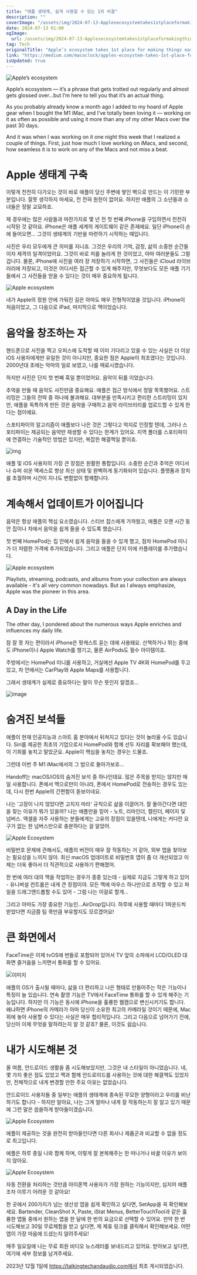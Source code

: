 ```yaml
---
title: "애플 생태계, 쉽게 사용할 수 있는 1위 비결"
description: ""
coverImage: "/assets/img/2024-07-13-Applesecosystemtakes1stplaceformakingthingseasy_0.png"
date: 2024-07-13 01:00
ogImage:
  url: /assets/img/2024-07-13-Applesecosystemtakes1stplaceformakingthingseasy_0.png
tag: Tech
originalTitle: "Apple’s ecosystem takes 1st place for making things easy"
link: "https://medium.com/macoclock/apples-ecosystem-takes-1st-place-for-making-things-easy-eb329ed3050a"
isUpdated: true
---
```


![Apple’s ecosystem](/assets/img/2024-07-13-Applesecosystemtakes1stplaceformakingthingseasy_0.png)

Apple’s ecosystem — it’s a phrase that gets trotted out regularly and almost gets glossed over…but I’m here to tell you that it’s an actual thing.

As you probably already know a month ago I added to my hoard of Apple gear when I bought the M1 iMac, and I’ve totally been loving it — working on it as often as possible and using it more than any of my other Macs over the past 30 days.

And it was when I was working on it one night this week that I realized a couple of things. First, just how much I love working on iMacs, and second, how seamless it is to work on any of the Macs and not miss a beat.

<!-- cozy-coder - 수평 -->

<ins class="adsbygoogle"
     style="display:block"
     data-ad-client="ca-pub-4877378276818686"
     data-ad-slot="1107185301"
     data-ad-format="auto"
     data-full-width-responsive="true"></ins>

<script>
     (adsbygoogle = window.adsbygoogle || []).push({});
</script>

# Apple 생태계 구축

이렇게 천천히 다가오는 것이 바로 애플이 당신 주변에 쌓인 벽으로 만드는 이 기민한 부분입니다. 잘못 생각하지 마세요, 전 전혀 원한이 없어요. 하지만 애플의 그 소년들과 소녀들은 정말 교묘하죠.

제 경우에는 많은 사람들과 마찬가지로 몇 년 전 첫 번째 iPhone을 구입하면서 천천히 시작된 것 같아요. iPhone은 애플 세계의 게이트웨이 같은 존재에요. 일단 iPhone이 손에 들어오면… 그것이 생태계의 기반을 마련하기 시작하는 때입니다.

사진은 우리 모두에게 큰 의미를 지니죠. 그것은 우리의 기억, 감정, 삶의 소중한 순간들이자 제격의 일격이었어요. 그것이 바로 저를 놀라게 한 것이었고, 아마 여러분들도 그럴 겁니다. 물론, iPhone에 사진을 여러 장 저장하기 시작하면, 그 사진들은 iCloud 라이브러리에 저장되고, 이것은 어디서든 접근할 수 있게 해주지만, 무엇보다도 모든 애플 기기들에서 그 사진들을 얻을 수 있다는 것이 매우 중요하게 됩니다.

<!-- cozy-coder - 수평 -->

<ins class="adsbygoogle"
     style="display:block"
     data-ad-client="ca-pub-4877378276818686"
     data-ad-slot="1107185301"
     data-ad-format="auto"
     data-full-width-responsive="true"></ins>

<script>
     (adsbygoogle = window.adsbygoogle || []).push({});
</script>

![Apple ecosystem](/assets/img/2024-07-13-Applesecosystemtakes1stplaceformakingthingseasy_1.png)

내가 Apple의 정원 안에 가둬진 길은 아마도 매우 전형적이었을 것입니다. iPhone이 처음이었고, 그 다음으로 iPad, 마지막으로 맥이었습니다.

# 음악을 창조하는 자

핸드폰으로 사진을 찍고 오피스에 도착할 때 이미 기다리고 있을 수 있는 사실은 더 이상 iOS 사용자에게만 유일한 것이 아니지만, 중요한 점은 Apple이 최초였다는 것입니다. 2000년대 초에는 악마의 일로 보였고, 나를 매료시켰습니다.

<!-- cozy-coder - 수평 -->

<ins class="adsbygoogle"
     style="display:block"
     data-ad-client="ca-pub-4877378276818686"
     data-ad-slot="1107185301"
     data-ad-format="auto"
     data-full-width-responsive="true"></ins>

<script>
     (adsbygoogle = window.adsbygoogle || []).push({});
</script>

하지만 사진은 단지 첫 번째 훅일 뿐이었어요. 음악이 뒤를 이었습니다.

추억을 만들 때 음악도 사진만큼 중요해요. 애플은 접근 방식에서 정말 똑똑했어요. 스트리밍은 그들의 전략 중 하나에 불과해요. 대부분을 만족시키고 편리한 스트리밍이 있지만, 애플을 독특하게 만든 것은 음악을 구매하고 음악 라이브러리를 업로드할 수 있게 한다는 점이에요.

스포티파이의 알고리즘이 애플보다 나은 것은 그렇다고 억지로 인정할 텐데, 그러나 스포티파이는 제공되는 음악만 재생할 수 있다는 한계가 있어요. 지역 폴더를 스포티파이에 연결하는 기술적인 방법은 있지만, 복잡한 해결책일 뿐이죠.

![img](/assets/img/2024-07-13-Applesecosystemtakes1stplaceformakingthingseasy_2.png)

<!-- cozy-coder - 수평 -->

<ins class="adsbygoogle"
     style="display:block"
     data-ad-client="ca-pub-4877378276818686"
     data-ad-slot="1107185301"
     data-ad-format="auto"
     data-full-width-responsive="true"></ins>

<script>
     (adsbygoogle = window.adsbygoogle || []).push({});
</script>

애플 및 iOS 사용자의 가장 큰 장점은 원활한 통합입니다. 소중한 순간과 추억은 어디서나 슈퍼 쉬운 액세스로 항상 최신 상태 및 완벽하게 동기화되어 있습니다. 플랫폼과 장치를 초월하며 시간이 지나도 변함없이 함께합니다.

# 계속해서 업데이트가 이어집니다

음악은 항상 애플의 핵심 요소였습니다. 스티브 잡스에게 가까웠고, 애플은 오랜 시간 동안 집이나 차에서 음악을 쉽게 들을 수 있도록 했습니다.

첫 번째 HomePod는 집 안에서 쉽게 음악을 들을 수 있게 했고, 점차 HomePod 미니가 더 저렴한 가격에 추가되었습니다. 그리고 애플은 단지 이에 카플레이를 추가했습니다.

<!-- cozy-coder - 수평 -->

<ins class="adsbygoogle"
     style="display:block"
     data-ad-client="ca-pub-4877378276818686"
     data-ad-slot="1107185301"
     data-ad-format="auto"
     data-full-width-responsive="true"></ins>

<script>
     (adsbygoogle = window.adsbygoogle || []).push({});
</script>

![Apple ecosystem](/assets/img/2024-07-13-Applesecosystemtakes1stplaceformakingthingseasy_3.png)

Playlists, streaming, podcasts, and albums from your collection are always available - it's all very common nowadays. But as I always emphasize, Apple was the pioneer in this area.

## A Day in the Life

The other day, I pondered about the numerous ways Apple enriches and influences my daily life.

<!-- cozy-coder - 수평 -->

<ins class="adsbygoogle"
     style="display:block"
     data-ad-client="ca-pub-4877378276818686"
     data-ad-slot="1107185301"
     data-ad-format="auto"
     data-full-width-responsive="true"></ins>

<script>
     (adsbygoogle = window.adsbygoogle || []).push({});
</script>

잠 잘 못 자는 편이라서 iPhone은 팟캐스트 듣는 데에 사용돼요. 산책하거나 뛰는 중에도 iPhone이나 Apple Watch를 챙기고, 물론 AirPods도 필수 아이템이죠.

주방에서는 HomePod 미니를 사용하고, 거실에선 Apple TV 4K와 HomePod를 두고 있고, 차 안에서는 CarPlay와 Apple Maps를 사용합니다.

그래서 생태계가 실제로 중요하다는 말이 무슨 뜻인지 알겠죠…

![image](/assets/img/2024-07-13-Applesecosystemtakes1stplaceformakingthingseasy_4.png)

<!-- cozy-coder - 수평 -->

<ins class="adsbygoogle"
     style="display:block"
     data-ad-client="ca-pub-4877378276818686"
     data-ad-slot="1107185301"
     data-ad-format="auto"
     data-full-width-responsive="true"></ins>

<script>
     (adsbygoogle = window.adsbygoogle || []).push({});
</script>

# 숨겨진 보석들

애플이 현재 인공지능과 스마트 홈 분야에서 뒤쳐지고 있다는 것이 놀라울 수도 있습니다. Siri를 제공한 최초의 기업으로서 HomePod와 함께 선두 자리를 확보해야 했는데, 이 기회를 놓치고 말았군요. Apple이 핵심을 놓치는 경우는 드물죠.

그런데 이번 주 M1 iMac에서의 그 밤으로 돌아가보죠...

Handoff는 macOS/iOS의 숨겨진 보석 중 하나인데요. 많은 주목을 받지는 않지만 매일 사용합니다. 폰에서 맥으로만이 아니라, 폰에서 HomePod로 전송하는 경우도 있는데, 다시 한번 Apple의 간편함이 돋보이네요.

<!-- cozy-coder - 수평 -->

<ins class="adsbygoogle"
     style="display:block"
     data-ad-client="ca-pub-4877378276818686"
     data-ad-slot="1107185301"
     data-ad-format="auto"
     data-full-width-responsive="true"></ins>

<script>
     (adsbygoogle = window.adsbygoogle || []).push({});
</script>

나는 '고장이 나지 않았다면 고치지 마라' 규칙으로 삶을 이끌어가. 잘 돌아간다면 대안을 찾는 이유가 뭐가 있을까? 나는 애플만을 믿어 - 노트, 리마인더, 캘린더, 페이지 및 넘버스. 엑셀을 자주 사용하는 분들에게는 고유의 장점이 있을텐데, 나에게는 커다란 요구가 없는 한 넘버스만으로 충분하다는 걸 알았어.

![Apple Ecosystem](/assets/img/2024-07-13-Applesecosystemtakes1stplaceformakingthingseasy_5.png)

비밀번호 문제에 관해서도, 애플의 버전이 매우 잘 작동하는 거 같아, 외부 앱을 찾아보는 필요성을 느끼지 않아. 최신 macOS 업데이트로 비밀번호 앱이 좀 더 개선되었고 이제는 더욱 좋아서 더 직관적으로 사용하기 편해졌어.

한 번에 여러 대의 맥을 작업하는 경우가 종종 있는데 - 실제로 지금도 그렇게 하고 있어 - 유니버설 컨트롤은 내게 큰 장점이야. 모든 맥에 마우스 하나만으로 조작할 수 있고 파일을 드래그앤드롭할 수도 있어 - 그럼 나는 이걸로 할게...

<!-- cozy-coder - 수평 -->

<ins class="adsbygoogle"
     style="display:block"
     data-ad-client="ca-pub-4877378276818686"
     data-ad-slot="1107185301"
     data-ad-format="auto"
     data-full-width-responsive="true"></ins>

<script>
     (adsbygoogle = window.adsbygoogle || []).push({});
</script>

그리고 아마도 가장 중요한 기능인...AirDrop입니다. 하루에 사용할 때마다 1파운드씩 받았다면 지금쯤 팀 쿡만큼 부유할지도 모르겠어요!

# 큰 화면에서

FaceTime은 이제 tvOS에 번들로 포함되어 있어서 TV 앞의 소파에서 LCD/OLED 대화면 즐거움을 느끼면서 통화를 할 수 있어요.

![이미지](/assets/img/2024-07-13-Applesecosystemtakes1stplaceformakingthingseasy_6.png)

<!-- cozy-coder - 수평 -->

<ins class="adsbygoogle"
     style="display:block"
     data-ad-client="ca-pub-4877378276818686"
     data-ad-slot="1107185301"
     data-ad-format="auto"
     data-full-width-responsive="true"></ins>

<script>
     (adsbygoogle = window.adsbygoogle || []).push({});
</script>

애플의 OS가 출시될 때마다, 삶을 더 편리하고 나은 형태로 만들어주는 작은 기능이나 특징이 늘 있습니다. 연속 촬영 기능은 TV에서 FaceTime 통화를 할 수 있게 해주는 기능입니다. 하지만 이 기능은 동시에 iPhone을 훌륭한 웹캠으로 변신시키기도 합니다. 왜냐하면 iPhone의 카메라가 아마 당신이 소유한 최고의 카메라일 것이기 때문에, Mac 위에 놓아 사용할 수 있다는 사실은 매우 합리적입니다. 그리고 다음으로 넘어가기 전에, 당신이 이제 무엇을 말하려는지 알 것 같죠? 물론, 이것도 쉽습니다.

# 내가 시도해본 것

올 여름, 안드로이드 생활을 좀 시도해보았지만, 그것은 내 스타일이 아니었습니다. 네, 몇 가지 좋은 점도 있었고 맥과 함께 안드로이드를 사용하는 것에 대한 해결책도 있었지만, 전체적으로 내게 변경할 만한 주요 이유는 없었습니다.

안드로이드 사용자들 중 일부는 애플의 생태계에 종속된 무모한 양형이라고 우리를 비난하기도 합니다 - 하지만 알아요, 나는 그게 얼마나 내게 잘 작동하는지 잘 알고 있기 때문에 그런 말은 씁쓸하게 받아들이겠습니다.

<!-- cozy-coder - 수평 -->

<ins class="adsbygoogle"
     style="display:block"
     data-ad-client="ca-pub-4877378276818686"
     data-ad-slot="1107185301"
     data-ad-format="auto"
     data-full-width-responsive="true"></ins>

<script>
     (adsbygoogle = window.adsbygoogle || []).push({});
</script>

![Apple Ecosystem](/assets/img/2024-07-13-Applesecosystemtakes1stplaceformakingthingseasy_7.png)

에플이 제공하는 것을 완전히 받아들인다면 다른 회사나 제품군과 비교할 수 없을 정도로 최고입니다.

에플은 하루 종일 나와 함께 하며, 이렇게 잘 본복해주는 한 떠나거나 바꿀 이유가 보이지 않아요.

![Apple Ecosystem](/assets/img/2024-07-13-Applesecosystemtakes1stplaceformakingthingseasy_8.png)

<!-- cozy-coder - 수평 -->

<ins class="adsbygoogle"
     style="display:block"
     data-ad-client="ca-pub-4877378276818686"
     data-ad-slot="1107185301"
     data-ad-format="auto"
     data-full-width-responsive="true"></ins>

<script>
     (adsbygoogle = window.adsbygoogle || []).push({});
</script>

자동 전환을 처리하는 것만큼 아이폰맥 사용자가 가장 원하는 기능이지만, 심지어 애플조차 이루기 어려운 것 같아요!

한 곳에서 200가지가 넘는 생산성 앱을 쉽게 확인하고 싶다면, SetApp을 꼭 확인해보세요. Bartender, CleanShot X, Paste, iStat Menus, BetterTouchTool과 같은 훌륭한 앱들 중에서 원하는 앱을 한 달에 한 번의 요금으로 선택할 수 있어요. 만약 한 번 시도해보고 30일 무료체험을 받고 싶다면, 제 제휴 링크를 클릭해서 확인해보세요. 어떤 앱이 가장 마음에 드셨는지 알려주세요!

매주 일요일에 나는 무료 회원 비디오 뉴스레터를 보내드리고 있어요. 받아보고 싶다면, 여기에 세부 정보를 남겨주세요.

2023년 12월 1일에 https://talkingtechandaudio.com에서 최초 게시되었습니다.
